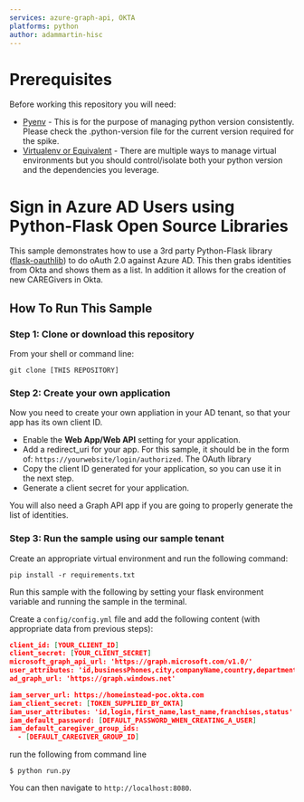 ```yaml
---
services: azure-graph-api, OKTA
platforms: python
author: adammartin-hisc
---
```


# Prerequisites

Before working this repository you will need:

* [Pyenv](https://github.com/pyenv/pyenv) - This is for the purpose of managing python version consistently.  Please check the .python-version file for the current version required for the spike.
* [Virtualenv or Equivalent](http://docs.python-guide.org/en/latest/dev/virtualenvs/) - There are multiple ways to manage virtual environments but you should control/isolate both your python version and the dependencies you leverage.

# Sign in Azure AD Users using Python-Flask Open Source Libraries

This sample demonstrates how to use a 3rd party Python-Flask library ([flask-oauthlib](https://github.com/lepture/flask-oauthlib)) to do oAuth 2.0 against Azure AD.  This then grabs identities from Okta and shows them as a list.  In addition it allows for the creation of new CAREGivers in Okta.


## How To Run This Sample

### Step 1:  Clone or download this repository

From your shell or command line:

`git clone [THIS REPOSITORY]`

### Step 2: Create your own application

Now you need to create your own appliation in your AD tenant, so that your app has its own client ID.

- Enable the **Web App/Web API** setting for your application.
- Add a redirect_uri for your app. For this sample, it should be in the form of: `https://yourwebsite/login/authorized`. The OAuth library
- Copy the client ID generated for your application, so you can use it in the next step.
- Generate a client secret for your application.

You will also need a Graph API app if you are going to properly generate the list of identities.

### Step 3: Run the sample using our sample tenant

Create an appropriate virtual environment and run the following command:    

```
pip install -r requirements.txt
```

Run this sample with the following by setting your flask environment variable and running the sample in the terminal.

Create a `config/config.yml` file and add the following content (with appropriate data from previous steps):

```json
client_id: [YOUR_CLIENT_ID]
client_secret: [YOUR_CLIENT_SECRET]
microsoft_graph_api_url: 'https://graph.microsoft.com/v1.0/'
user_attributes: 'id,businessPhones,city,companyName,country,department,displayName,givenName,hireDate,imAddresses,interests,jobTitle,mail,mailNickname,mobilePhone,mySite,officeLocation,pastProjects,postalCode,preferredLanguage,preferredName,proxyAddresses,responsibilities,schools,skills,state,streetAddress,surname,usageLocation,userPrincipalName,userType'
ad_graph_url: 'https://graph.windows.net'

iam_server_url: https://homeinstead-poc.okta.com
iam_client_secret: [TOKEN_SUPPLIED_BY_OKTA]
iam_user_attributes: 'id,login,first_name,last_name,franchises,status'
iam_default_password: [DEFAULT_PASSWORD_WHEN_CREATING_A_USER]
iam_default_caregiver_group_ids:
  - [DEFAULT_CAREGIVER_GROUP_ID]
```

run the following from command line

```
$ python run.py
```

You can then navigate to `http://localhost:8080`.
